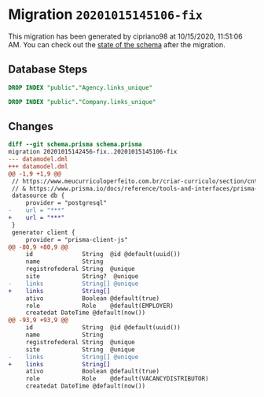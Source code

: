 # Migration `20201015145106-fix`

This migration has been generated by cipriano98 at 10/15/2020, 11:51:06 AM.
You can check out the [state of the schema](./schema.prisma) after the migration.

## Database Steps

```sql
DROP INDEX "public"."Agency.links_unique"

DROP INDEX "public"."Company.links_unique"
```

## Changes

```diff
diff --git schema.prisma schema.prisma
migration 20201015142456-fix..20201015145106-fix
--- datamodel.dml
+++ datamodel.dml
@@ -1,9 +1,9 @@
 // https://www.meucurriculoperfeito.com.br/criar-curriculo/section/cntc
 // & https://www.prisma.io/docs/reference/tools-and-interfaces/prisma-schema/relations
 datasource db {
     provider = "postgresql"
-    url = "***"
+    url = "***"
 }
 generator client {
     provider = "prisma-client-js"
@@ -80,9 +80,9 @@
     id              String  @id @default(uuid())
     name            String
     registrofederal String  @unique
     site            String?  @unique
-    links           String[] @unique
+    links           String[]
     ativo           Boolean @default(true)
     role            Role    @default(EMPLOYER)
     createdat DateTime @default(now())
@@ -93,9 +93,9 @@
     id              String  @id @default(uuid())
     name            String
     registrofederal String  @unique
     site            String  @unique
-    links           String[] @unique
+    links           String[]
     ativo           Boolean @default(true)
     role            Role    @default(VACANCYDISTRIBUTOR)
     createdat DateTime @default(now())
```


